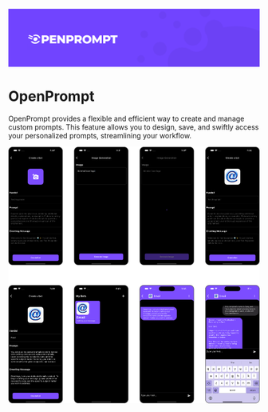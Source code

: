 <p align="center">
    <img width="1200" src="https://github.com/RyamAlmalki/OpenPrompt/blob/master/readMeStyle/openprompt_banner.png?raw=true" alt="Material Bread logo">
</p>

<h1 align="left">OpenPrompt</h1>
<p>OpenPrompt provides a flexible and efficient way to create and manage custom prompts. This feature allows you to design, save, and swiftly access your personalized prompts, streamlining your workflow.</p>

<p align="center">
    <img width="1200" src="https://github.com/RyamAlmalki/OpenPrompt/blob/master/readMeStyle/interfaces.png?raw=true" alt="Material Bread logo">
</p>
